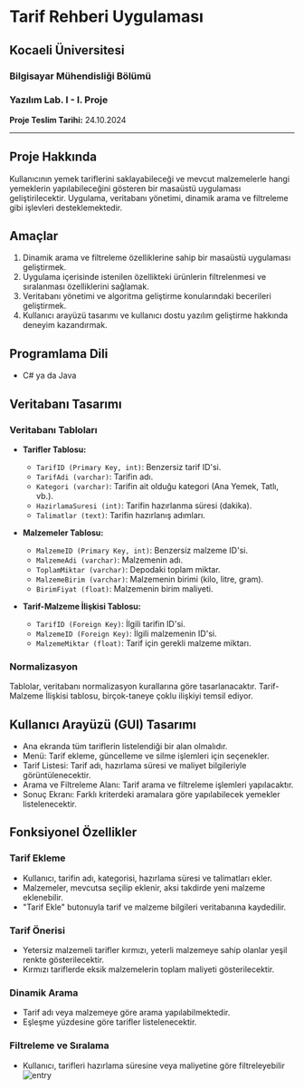 # Tarif Rehberi Uygulaması  

## Kocaeli Üniversitesi  
### Bilgisayar Mühendisliği Bölümü  
### Yazılım Lab. I - I. Proje  

**Proje Teslim Tarihi:** 24.10.2024  

---  

## Proje Hakkında  

Kullanıcının yemek tariflerini saklayabileceği ve mevcut malzemelerle hangi yemeklerin yapılabileceğini gösteren bir masaüstü uygulaması geliştirilecektir. Uygulama, veritabanı yönetimi, dinamik arama ve filtreleme gibi işlevleri desteklemektedir.  

## Amaçlar  
1. Dinamik arama ve filtreleme özelliklerine sahip bir masaüstü uygulaması geliştirmek.  
2. Uygulama içerisinde istenilen özellikteki ürünlerin filtrelenmesi ve sıralanması özelliklerini sağlamak.  
3. Veritabanı yönetimi ve algoritma geliştirme konularındaki becerileri geliştirmek.  
4. Kullanıcı arayüzü tasarımı ve kullanıcı dostu yazılım geliştirme hakkında deneyim kazandırmak.  

## Programlama Dili  
- C# ya da Java  

## Veritabanı Tasarımı  

### Veritabanı Tabloları  

- **Tarifler Tablosu:**  
  - `TarifID (Primary Key, int)`: Benzersiz tarif ID'si.  
  - `TarifAdi (varchar)`: Tarifin adı.  
  - `Kategori (varchar)`: Tarifin ait olduğu kategori (Ana Yemek, Tatlı, vb.).  
  - `HazirlamaSuresi (int)`: Tarifin hazırlanma süresi (dakika).  
  - `Talimatlar (text)`: Tarifin hazırlanış adımları.  

- **Malzemeler Tablosu:**  
  - `MalzemeID (Primary Key, int)`: Benzersiz malzeme ID'si.  
  - `MalzemeAdi (varchar)`: Malzemenin adı.  
  - `ToplamMiktar (varchar)`: Depodaki toplam miktar.  
  - `MalzemeBirim (varchar)`: Malzemenin birimi (kilo, litre, gram).  
  - `BirimFiyat (float)`: Malzemenin birim maliyeti.  

- **Tarif-Malzeme İlişkisi Tablosu:**  
  - `TarifID (Foreign Key)`: İlgili tarifin ID'si.  
  - `MalzemeID (Foreign Key)`: İlgili malzemenin ID'si.  
  - `MalzemeMiktar (float)`: Tarif için gerekli malzeme miktarı.  

### Normalizasyon  
Tablolar, veritabanı normalizasyon kurallarına göre tasarlanacaktır. Tarif-Malzeme İlişkisi tablosu, birçok-taneye çoklu ilişkiyi temsil ediyor.  

## Kullanıcı Arayüzü (GUI) Tasarımı  

- Ana ekranda tüm tariflerin listelendiği bir alan olmalıdır.  
- Menü: Tarif ekleme, güncelleme ve silme işlemleri için seçenekler.  
- Tarif Listesi: Tarif adı, hazırlama süresi ve maliyet bilgileriyle görüntülenecektir.  
- Arama ve Filtreleme Alanı: Tarif arama ve filtreleme işlemleri yapılacaktır.  
- Sonuç Ekranı: Farklı kriterdeki aramalara göre yapılabilecek yemekler listelenecektir.  

## Fonksiyonel Özellikler  

### Tarif Ekleme  
- Kullanıcı, tarifin adı, kategorisi, hazırlama süresi ve talimatları ekler.  
- Malzemeler, mevcutsa seçilip eklenir, aksi takdirde yeni malzeme eklenebilir.  
- "Tarif Ekle" butonuyla tarif ve malzeme bilgileri veritabanına kaydedilir.  

### Tarif Önerisi  
- Yetersiz malzemeli tarifler kırmızı, yeterli malzemeye sahip olanlar yeşil renkte gösterilecektir.  
- Kırmızı tariflerde eksik malzemelerin toplam maliyeti gösterilecektir.  

### Dinamik Arama  
- Tarif adı veya malzemeye göre arama yapılabilmektedir.  
- Eşleşme yüzdesine göre tarifler listelenecektir.  

### Filtreleme ve Sıralama  
- Kullanıcı, tarifleri hazırlama süresine veya maliyetine göre filtreleyebilir
![entry](https://github.com/user-attachments/assets/51f46f2b-664d-4344-a59f-97067ad4f2c5)
